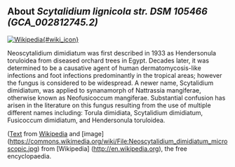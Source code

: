 
About *Scytalidium lignicola str. DSM 105466 (GCA\_002812745.2)* 
--------------------------------------------------------------

[![Wikipedia](/img/wikipedia_logo_v2_en.png){#wiki_icon}](https://en.wikipedia.org/wiki/Neoscytalidium_dimidiatum)

Neoscytalidium dimidiatum was first described in 1933 as Hendersonula toruloidea
from diseased orchard trees in Egypt. Decades later, it was determined to be a
causative agent of human dermatomycosis-like infections and foot infections
predominantly in the tropical areas; however the fungus is considered to be
widespread. A newer name, Scytalidium dimidiatum, was applied to synanamorph of
Nattrassia mangiferae, otherwise known as Neofusicoccum mangiferae. Substantial
confusion has arisen in the literature on this fungus resulting from the use of
multiple different names including: Torula dimidiata, Scytalidium dimidiatum,
Fusicoccum dimidiatum, and Hendersonula toruloidea.

([Text](https://en.wikipedia.org/wiki/Neoscytalidium_dimidiatum) from [Wikipedia](http://en.wikipedia.org/) 
and [image] (https://commons.wikimedia.org/wiki/File:Neoscytalidium_dimidiatum_microscopic.jpg) from [Wikipedia] (http://en.wikipedia.org), the free encyclopaedia.

